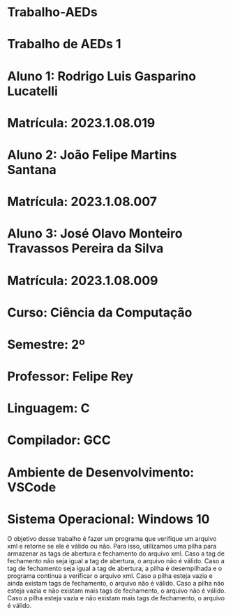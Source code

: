 # Trabalho-AEDs
# Trabalho de AEDs 1
# Aluno 1: Rodrigo Luis Gasparino Lucatelli
# Matrícula: 2023.1.08.019
# Aluno 2: João Felipe Martins Santana
# Matrícula: 2023.1.08.007
# Aluno 3: José Olavo Monteiro Travassos Pereira da Silva
# Matrícula: 2023.1.08.009
# Curso: Ciência da Computação
# Semestre: 2º
# Professor: Felipe Rey
# Linguagem: C
# Compilador: GCC
# Ambiente de Desenvolvimento: VSCode
# Sistema Operacional: Windows 10

O objetivo desse trabalho é fazer um programa que verifique um arquivo xml e retorne se ele é válido ou não. Para isso, utilizamos uma pilha para armazenar as tags de abertura e fechamento do arquivo xml. Caso a tag de fechamento não seja igual a tag de abertura, o arquivo não é válido. Caso a tag de fechamento seja igual a tag de abertura, a pilha é desempilhada e o programa continua a verificar o arquivo xml. Caso a pilha esteja vazia e ainda existam tags de fechamento, o arquivo não é válido. Caso a pilha não esteja vazia e não existam mais tags de fechamento, o arquivo não é válido. Caso a pilha esteja vazia e não existam mais tags de fechamento, o arquivo é válido.



